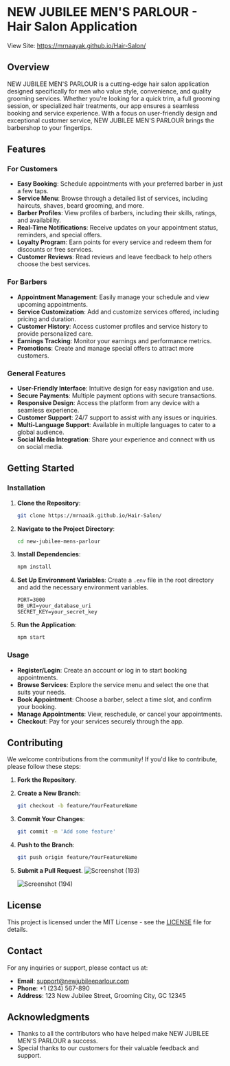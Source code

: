 # NEW JUBILEE MEN'S PARLOUR - Hair Salon Application
View Site: https://mrnaayak.github.io/Hair-Salon/

## Overview

NEW JUBILEE MEN'S PARLOUR is a cutting-edge hair salon application designed specifically for men who value style, convenience, and quality grooming services. Whether you're looking for a quick trim, a full grooming session, or specialized hair treatments, our app ensures a seamless booking and service experience. With a focus on user-friendly design and exceptional customer service, NEW JUBILEE MEN'S PARLOUR brings the barbershop to your fingertips.

## Features

### For Customers

- **Easy Booking**: Schedule appointments with your preferred barber in just a few taps.
- **Service Menu**: Browse through a detailed list of services, including haircuts, shaves, beard grooming, and more.
- **Barber Profiles**: View profiles of barbers, including their skills, ratings, and availability.
- **Real-Time Notifications**: Receive updates on your appointment status, reminders, and special offers.
- **Loyalty Program**: Earn points for every service and redeem them for discounts or free services.
- **Customer Reviews**: Read reviews and leave feedback to help others choose the best services.

### For Barbers

- **Appointment Management**: Easily manage your schedule and view upcoming appointments.
- **Service Customization**: Add and customize services offered, including pricing and duration.
- **Customer History**: Access customer profiles and service history to provide personalized care.
- **Earnings Tracking**: Monitor your earnings and performance metrics.
- **Promotions**: Create and manage special offers to attract more customers.

### General Features

- **User-Friendly Interface**: Intuitive design for easy navigation and use.
- **Secure Payments**: Multiple payment options with secure transactions.
- **Responsive Design**: Access the platform from any device with a seamless experience.
- **Customer Support**: 24/7 support to assist with any issues or inquiries.
- **Multi-Language Support**: Available in multiple languages to cater to a global audience.
- **Social Media Integration**: Share your experience and connect with us on social media.

## Getting Started

### Installation

1. **Clone the Repository**:
   ```bash
   git clone https://mrnaaik.github.io/Hair-Salon/
   ```
2. **Navigate to the Project Directory**:
   ```bash
   cd new-jubilee-mens-parlour
   ```
3. **Install Dependencies**:
   ```bash
   npm install
   ```
4. **Set Up Environment Variables**:
   Create a `.env` file in the root directory and add the necessary environment variables.
   ```env
   PORT=3000
   DB_URI=your_database_uri
   SECRET_KEY=your_secret_key
   ```
5. **Run the Application**:
   ```bash
   npm start
   ```

### Usage

- **Register/Login**: Create an account or log in to start booking appointments.
- **Browse Services**: Explore the service menu and select the one that suits your needs.
- **Book Appointment**: Choose a barber, select a time slot, and confirm your booking.
- **Manage Appointments**: View, reschedule, or cancel your appointments.
- **Checkout**: Pay for your services securely through the app.

## Contributing

We welcome contributions from the community! If you'd like to contribute, please follow these steps:

1. **Fork the Repository**.
2. **Create a New Branch**:
   ```bash
   git checkout -b feature/YourFeatureName
   ```
3. **Commit Your Changes**:
   ```bash
   git commit -m 'Add some feature'
   ```
4. **Push to the Branch**:
   ```bash
   git push origin feature/YourFeatureName
   ```
5. **Submit a Pull Request**.
   ![Screenshot (193)](https://github.com/user-attachments/assets/85b01849-fe55-4da7-a114-9de97a77b7d8)

   ![Screenshot (194)](https://github.com/user-attachments/assets/14e71116-1029-4c96-ae2a-ac6abc2872b6)


## License

This project is licensed under the MIT License - see the [LICENSE](LICENSE) file for details.

## Contact

For any inquiries or support, please contact us at:

- **Email**: support@newjubileeparlour.com
- **Phone**: +1 (234) 567-890
- **Address**: 123 New Jubilee Street, Grooming City, GC 12345

## Acknowledgments

- Thanks to all the contributors who have helped make NEW JUBILEE MEN'S PARLOUR a success.
- Special thanks to our customers for their valuable feedback and support.

